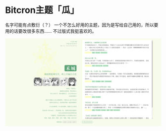 # Bitcron主题「瓜」

名字可能有点敷衍（？）
一个不怎么好用的主题，因为是写给自己用的，所以要用的话要改很多东西……
不过版式我挺喜欢的。

![fruit](./bitcron-theme-fruit.png)
